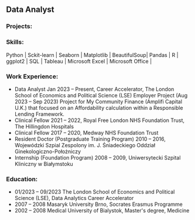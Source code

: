 ## Data Analyst
### Projects:

### Skills:
Python | Sckit-learn | Seaborn | Matplotlib | BeautifulSoup| Pandas | R | ggplot2 | SQL | Tableau | Microsoft Excel | Microsoft Office |

### Work Experience:
- Data Analyst Jan 2023 – Present, Career Accelerator, The London School of Economics and Political Science (LSE)
 Employer Project (Aug 2023 – Sep 2023)
 Project for My Community Finance (Amplifi Capital U.K.) that focused on an Affordability calculation within a Responsible Lending Framework.
- Clinical Fellow 2021 – 2022, Royal Free London NHS Foundation Trust, The Hillingdon Hospitals
- Clinical Fellow 2017 – 2020, Medway NHS Foundation Trust
- Resident Doctor (Postgraduate Training Program)  2010 – 2016, Wojewódzki Szpial Zespolony im. J. Śniadeckiego Oddział Ginekologiczno-Położniczy
- Internship (Foundation Program) 2008 – 2009, Uniwersytecki Szpital Kliniczny w Białymstoku

### Education:
- 01/2023 – 09/2023 	The London School of Economics and Political Science (LSE), Data Analytics Career Accelerator
- 2007 – 2008 		Masaryk University Brno, Socrates Erasmus Programme
- 2002 – 2008 		Medical University of Bialystok, Master's degree, Medicine

